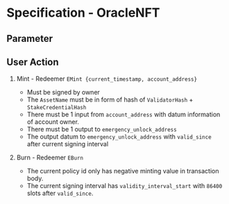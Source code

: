 # Specification - OracleNFT

## Parameter

## User Action

1. Mint - Redeemer `EMint {current_timestamp, account_address}`

   - Must be signed by owner
   - The `AssetName` must be in form of hash of `ValidatorHash` + `StakeCredentialHash`
   - There must be 1 input from `account_address` with datum information of account owner.
   - There must be 1 output to `emergency_unlock_address`
   - The output datum to `emergency_unlock_address` with `valid_since` after current signing interval

2. Burn - Redeemer `EBurn`

   - The current policy id only has negative minting value in transaction body.
   - The current signing interval has `validity_interval_start` with `86400` slots after `valid_since`.
